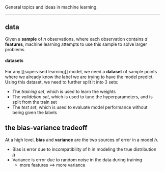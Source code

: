 General topics and ideas in machine learning.

---
## data
Given a **sample** of $n$ observations, where each observation contains $d$ **features**, machine learning attempts to use this sample to solve larger problems.

#### datasets
For any [[supervised learning]] model, we need a **dataset** of sample points where we already know the label we are trying to have the model predict. Using this dataset, we need to further split it into 3 sets:
- The *training set*, which is used to learn the weights
- The *validation set*, which is used to tune the hyperparameters, and is split from the train set
- The *test set*, which is used to evaluate model performance without being given the labels

## the bias-variance tradeoff
At a high level, **bias** and **variance** are the two sources of error in a model $h$.
- Bias is error due to incompatibility of $h$ in modeling the true distribution $g$
- Variance is error due to random noise in the data during training
	- more features $\implies$ more variance
